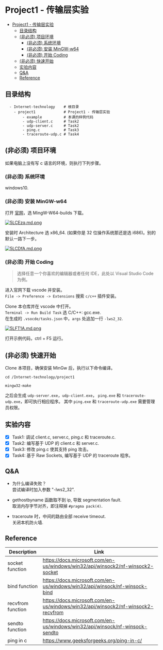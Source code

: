 # Project1 - 传输层实验

- [Project1 - 传输层实验](#project1---传输层实验)
  - [目录结构](#目录结构)
  - [(非必须) 项目环境](#非必须-项目环境)
    - [(非必须) 系统环境](#非必须-系统环境)
    - [(非必须) 安装 MinGW-w64](#非必须-安装-mingw-w64)
    - [(非必须) 开始 Coding](#非必须-开始-coding)
  - [(非必须) 快速开始](#非必须-快速开始)
  - [实验内容](#实验内容)
  - [Q&A](#qa)
  - [Reference](#reference)

## 目录结构

```shell
  - Internet-technology    # 根目录
    - project1             # Project1 - 传输层实验
        - example          # 本课的样例代码
        - udp-client.c     # Task2
        - udp-server.c     # Task2
        - ping.c           # Task3
        - traceroute-udp.c # Task4
```

## (非必须) 项目环境

如果电脑上没有写 c 语言的环境，则执行下列步骤。

### (非必须) 系统环境

windows10.

### (非必须) 安装 MinGW-w64

打开 [官网](https://www.mingw-w64.org/downloads/)，选 MingW-W64-builds 下载。

[![5LCEzq.md.png](https://z3.ax1x.com/2021/10/28/5LCEzq.md.png)](https://imgtu.com/i/5LCEzq)

安装时 Architecture 选 x86_64. (如果你是 32 位操作系统那还是选 i686)。别的默认一路下一步。

[![5LCDfA.md.png](https://z3.ax1x.com/2021/10/28/5LCDfA.md.png)](https://imgtu.com/i/5LCDfA)

### (非必须) 开始 Coding

> 选择任意一个你喜欢的编辑器或者任何 IDE，此处以 Visual Studio Code 为例。  

进入官网下载 vscode 并安装。  
`File -> Preference -> Extensions` 搜索 `c/c++` 插件安装。  

Clone 本仓库并在 vscode 中打开。  
`Terminal -> Run Build Task` 选 C/C++: gcc.exe.  
在生成的 `.vsocde/tasks.json` 中，`args` 处追加一行 `-lws2_32`.

[![5LFT1A.md.png](https://z3.ax1x.com/2021/10/28/5LFT1A.md.png)](https://imgtu.com/i/5LFT1A)

打开示例代码，ctrl + F5 运行。

## (非必须) 快速开始

Clone 本项目，确保安装 MinGw 后，执行以下命令编译。

```shell
cd /Internet-technology/project1

mingw32-make
```

之后会生成 `udp-server.exe`，`udp-client.exe`， `ping.exe` 和 `traceroute-udp.exe`，即可执行相应程序。 其中 `ping.exe` 和 `traceroute-udp.exe` 需要管理员权限。

## 实验内容

- [x] Task1: 调试 client.c, server.c, ping.c 和 traceroute.c.
- [x] Task2: 编写基于 UDP 的 client.c 和 server.c.
- [x] Task3: 修改 ping.c 使其支持 ping 攻击。
- [x] Task4: 基于 Raw Sockets, 编写基于 UDP 的 traceroute 程序。

## Q&A

- 为什么编译失败？  
  尝试编译时加入参数 "-lws2_32".

- gethostbyname 函数取不到 ip, 导致 segmentation fault.  
  取消内存字节对齐，即注释掉 `#pragma pack(4)`.

- traceroute 时，中间的路由全部 receive timeout.  
 关闭本机防火墙.

## Reference

| Description      | Link |
| ----------- | ----------- |
| socket function      | <https://docs.microsoft.com/en-us/windows/win32/api/winsock2/nf-winsock2-socket>       |
| bind function   | <https://docs.microsoft.com/en-us/windows/win32/api/winsock/nf-winsock-bind>        |
| recvfrom function | <https://docs.microsoft.com/en-us/windows/win32/api/winsock2/nf-winsock2-recvfrom> |
| sendto function | <https://docs.microsoft.com/en-us/windows/win32/api/winsock/nf-winsock-sendto>  |
| ping in c| <https://www.geeksforgeeks.org/ping-in-c/> |
